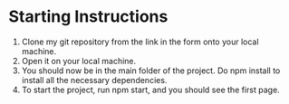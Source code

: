 # Starting Instructions
1. Clone my git repository from the link in the form onto your local machine. 
2. Open it on your local machine. 
3. You should now be in the main folder of the project. Do npm install to install all the necessary dependencies. 
4. To start the project, run npm start, and you should see the first page.